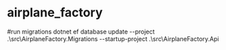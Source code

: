 # airplane_factory


#run migrations
dotnet ef database update --project .\src\AirplaneFactory.Migrations --startup-project .\src\AirplaneFactory.Api
